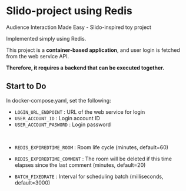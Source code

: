 # Slido-project using Redis

Audience Interaction Made Easy - Slido-inspired toy project

Implemented simply using Redis.

This project is a **container-based application**, and user login is fetched from the web service API.

**Therefore, it requires a backend that can be executed together.**

## Start to Do
In docker-compose.yaml, set the following:

- `LOGIN_URL_ENDPOINT` : URL of the web service for login
- `USER_ACCOUNT_ID` : Login account ID
- `USER_ACCOUNT_PASWORD` : Login password  
</br>  

- `REDIS_EXPIREDTIME_ROOM` : Room life cycle (minutes, default=60)

- `REDIS_EXPIREDTIME_COMMENT` : The room will be deleted if this time elapses since the last comment (minutes, default=20)

- `BATCH_FIXEDRATE` : Interval for scheduling batch (milliseconds, default=3000)

